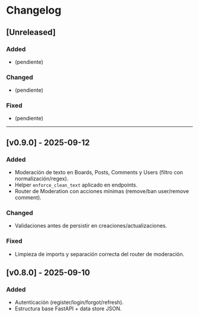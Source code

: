 # Changelog

## [Unreleased]
### Added
- (pendiente)

### Changed
- (pendiente)

### Fixed
- (pendiente)

---

## [v0.9.0] - 2025-09-12
### Added
- Moderación de texto en Boards, Posts, Comments y Users (filtro con normalización/regex).
- Helper `enforce_clean_text` aplicado en endpoints.
- Router de Moderation con acciones mínimas (remove/ban user/remove comment).

### Changed
- Validaciones antes de persistir en creaciones/actualizaciones.

### Fixed
- Limpieza de imports y separación correcta del router de moderación.

## [v0.8.0] - 2025-09-10
### Added
- Autenticación (register/login/forgot/refresh).
- Estructura base FastAPI + data store JSON.
